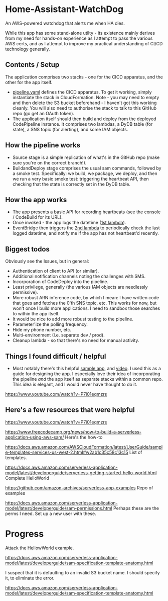 # Home-Assistant-WatchDog
An AWS-powered watchdog that alerts me when HA dies.

While this app has some stand-alone utilty - its existence mainly derives from my need for hands-on experience as I attempt to pass the various AWS certs, and as I attempt to improve my practical understanding of CI/CD technology generally. 

## Contents / Setup
The application comprises two stacks - one for the CICD apparatus, and the other for the app itself.
* [pipeline.yaml](pipeline/pipeline.yaml) defines the CICD apparatus. To get it working, simply instantiate the stack in CloudFormation. Note - you may need to empty and then delete the S3 bucket beforehand - I haven't got this working cleanly. You will also need to authorise the stack to talk to this GitHub repo (go get an OAuth token).
* The application itself should then build and deploy from the deployed CodePipeline instance. It comprises two lambdas, a DyDB table (for state), a SNS topic (for alerting), and some IAM objects.

## How the pipeline works
* Source stage is a simple replication of what's in the GitHub repo (make sure you're on the correct branch!).
* BuildandDeploy stage comprises the usual sam commands, followed by a smoke test. Specifically: we build, we package, we deploy, and then we run a very basic smoke test: triggering the heartbeat API, then checking that the state is correctly set in the DyDB table.

## How the app works
* The app presents a basic API for recording heartbeats (see the console / CodeBuild for its URL). 
* Once invoked - the app logs the datetime ([1st lambda](api/onHeartbeatFromHomeAssistant.py)).
* EventBridge then triggers the [2nd lambda](api/onCheckHeartbeatRecency.py) to periodically check the last logged datetime, and notify me if the app has not heartbeat'd recently.

## Biggest todos
Obviously see the Issues, but in general:
* Authentication of client to API (or similar).
* Additional notification channels noting the challenges with SMS.
* Incorporation of CodeDeploy into the pipeline.
* Least privilege, generally (the various IAM objects are needlessly permissive).
* More robust ARN inference code, by which I mean: I have written code that goes and fetches the 0'th SNS topic, etc. This works for now, but won't once I build more applications. I need to sandbox those searches to within the app itself.
* It would be nice to add more robust testing to the pipeline.
* Parameter'ize the polling frequency.
* Hide my phone number, etc.
* Multi-environment (I.e. separate dev / prod).
* Cleanup lambda - so that there's no need for manual activity.

## Things I found difficult / helpful
* Most notably there's this helpful [sample app](https://github.com/aws-samples/aws-serverless-samfarm), and [video](https://www.youtube.com/watch?v=P7i01eqmzrs&t=1508s). I used this as a guide for designing the app. I especially love their idea of incorporating the pipeline _and_ the app itself as separate stacks within a common repo. This idea is elegant, and I would never have thought to do it.


https://www.youtube.com/watch?v=P7i01eqmzrs



## Here's a few resources that were helpful
https://www.youtube.com/watch?v=P7i01eqmzrs


https://www.freecodecamp.org/news/how-to-build-a-serverless-application-using-aws-sam/
Here's the how-to

https://docs.aws.amazon.com/AWSCloudFormation/latest/UserGuide/sample-templates-services-us-west-2.html#w2ab1c35c58c13c15
List of templates.

https://docs.aws.amazon.com/serverless-application-model/latest/developerguide/serverless-getting-started-hello-world.html
Complete HelloWorld

https://github.com/amazon-archives/serverless-app-examples
Repo of examples

https://docs.aws.amazon.com/serverless-application-model/latest/developerguide/sam-permissions.html
Perhaps these are the perms I need. Set up a new user with these.

# Progress
Attack the HellowWorld example.

https://docs.aws.amazon.com/serverless-application-model/latest/developerguide/sam-specification-template-anatomy.html

I suspect that it is defaulting to an invalid S3 bucket name. I should specify it, to eliminate the error.

https://docs.aws.amazon.com/serverless-application-model/latest/developerguide/sam-specification-template-anatomy.html

